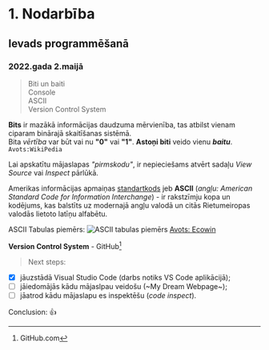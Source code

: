 # 1. Nodarbība
## Ievads programmēšanā  
### 2022.gada 2.maijā    
> Biti un baiti  
> Console     
> ASCII  
> Version Control System  

**Bits** ir mazākā informācijas daudzuma mērvienība, tas atbilst vienam ciparam binārajā skaitīšanas sistēmā.   
Bita *vērtība* var būt vai nu **"0"** vai **"1"**. **Astoņi biti** veido vienu **_baitu_**. `Avots:WikiPedia`  

Lai apskatītu mājaslapas *"pirmskodu"*, ir nepieciešams atvērt sadaļu *View Source* vai *Inspect* pārlūkā.  

Amerikas informācijas apmaiņas [standartkods](https://lv.wikipedia.org/wiki/ASCII) jeb **ASCII** (*angļu: American Standard Code for Information Interchange*) - ir rakstzīmju kopa un kodējums, kas balstīts uz modernajā angļu valodā un citās Rietumeiropas valodās lietoto latīņu alfabētu.   

ASCII Tabulas piemērs:
![ASCII tabulas piemērs](https://www.ecowin.org/aulas/resources/tables/asciitable.jpg)
[Avots: Ecowin](https://www.ecowin.org/aulas/resources/tables/asciitable.jpg)  

**Version Control System** - GitHub[^1]
[^1]:GitHub.com  
> Next steps:  
- [x] jāuzstādā Visual Studio Code (darbs notiks VS Code aplikācijā);  
- [ ] jāiedomājās kādu mājaslpau veidošu (~My Dream Webpage~);
- [ ] jāatrod kādu mājaslapu es inspektēšu (*code inspect*).  

Conclusion: :+1:  
